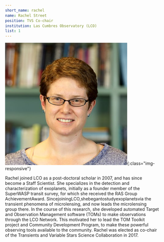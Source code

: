 ```yaml
---
short_name: rachel
name: Rachel Street
position: TVS Co-chair
institution: Las Cumbres Observatory (LCO)
list: 1
---
```

![Rachel Street](images/rachel.jpg){:class="img-responsive"}

Rachel joined LCO as a post-doctoral scholar in 2007, and has since become a Staff Scientist. She specializes in the detection and characterization of exoplanets, initially as a founder member of the SuperWASP transit survey, for which she received the RAS Group AchievementAward. SincejoiningLCO,shebegantostudyexoplanetsvia the transient phenomena of microlensing, and now leads the microlensing group there. In the course of this research, she developed automated Target and Observation Management software (TOMs) to make observations through the LCO Network. This motivated her to lead the
TOM Toolkit project and Community Development Program, to make these powerful observing tools available to the community. Rachel was elected as co-chair of the Transients and Variable Stars Science Collaboration in 2017.
